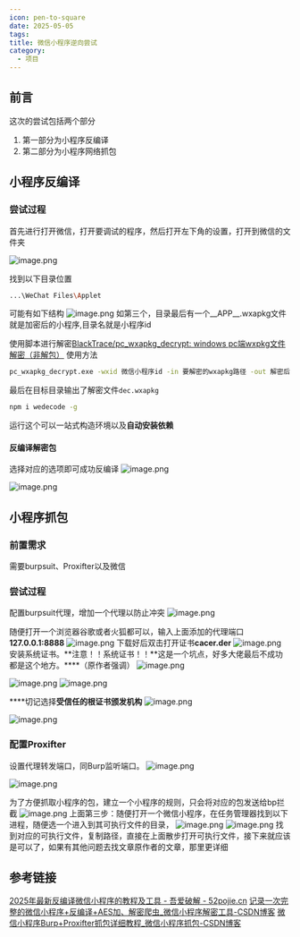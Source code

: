 ```yaml
---
icon: pen-to-square
date: 2025-05-05
tags: 
title: 微信小程序逆向尝试
category:
  - 项目
---
```

## 前言
这次的尝试包括两个部分
1. 第一部分为小程序反编译
2. 第二部分为小程序网络抓包

## 小程序反编译

### 尝试过程
首先进行打开微信，打开要调试的程序，然后打开左下角的设置，打开到微信的文件夹

![image.png](https://cdn.jsdelivr.net/gh/fakeppa/blog-img/20250505145610.png)

找到以下目录位置
```bash
...\WeChat Files\Applet
```
可能有如下结构
![image.png](https://cdn.jsdelivr.net/gh/fakeppa/blog-img/20250505150110.png)
如第三个，目录最后有一个__APP__.wxapkg文件就是加密后的小程序,目录名就是小程序id

使用脚本进行解密[BlackTrace/pc_wxapkg_decrypt: windows pc端wxpkg文件解密（非解包）](https://github.com/BlackTrace/pc_wxapkg_decrypt)
使用方法
```bash
pc_wxapkg_decrypt.exe -wxid 微信小程序id -in 要解密的wxapkg路径 -out 解密后的路径
```

最后在目标目录输出了解密文件`dec.wxapkg`

```bash
npm i wedecode -g
```
运行这个可以一站式构造环境以及**自动安装依赖​**​

#### 反编译解密包
选择对应的选项即可成功反编译
![image.png](https://cdn.jsdelivr.net/gh/fakeppa/blog-img/20250505151252.png)


![image.png](https://cdn.jsdelivr.net/gh/fakeppa/blog-img/20250505151322.png)


## 小程序抓包
### 前置需求
需要burpsuit、Proxifter以及微信

### 尝试过程
配置burpsuit代理，增加一个代理以防止冲突
![image.png](https://cdn.jsdelivr.net/gh/fakeppa/blog-img/20250505152005.png)

随便打开一个浏览器谷歌或者火狐都可以，输入上面添加的代理端口  
**127.0.0.1:8888**
![image.png](https://cdn.jsdelivr.net/gh/fakeppa/blog-img/20250505152112.png)
下载好后双击打开证书**cacer.der**
![image.png](https://cdn.jsdelivr.net/gh/fakeppa/blog-img/20250505152135.png)
安装系统证书。**注意！！系统证书！！**这是一个坑点，好多大佬最后不成功都是这个地方。****（原作者强调）
![image.png](https://cdn.jsdelivr.net/gh/fakeppa/blog-img/20250505152201.png)

![image.png](https://cdn.jsdelivr.net/gh/fakeppa/blog-img/20250505152212.png)
![image.png](https://cdn.jsdelivr.net/gh/fakeppa/blog-img/20250505152222.png)

****切记选择**受信任的根证书颁发机构**
![image.png](https://cdn.jsdelivr.net/gh/fakeppa/blog-img/20250505152240.png)

![image.png](https://cdn.jsdelivr.net/gh/fakeppa/blog-img/20250505152256.png)

### 配置Proxifter
设置代理转发端口，同Burp监听端口。
![image.png](https://cdn.jsdelivr.net/gh/fakeppa/blog-img/20250505152411.png)

![image.png](https://cdn.jsdelivr.net/gh/fakeppa/blog-img/20250505152422.png)

为了方便抓取小程序的包，建立一个小程序的规则，只会将对应的包发送给bp拦截
![image.png](https://cdn.jsdelivr.net/gh/fakeppa/blog-img/20250505152502.png)
上面第三步：随便打开一个微信小程序，在任务管理器找到以下进程，随便选一个进入到其可执行文件的目录，
![image.png](https://cdn.jsdelivr.net/gh/fakeppa/blog-img/20250505152606.png)
![image.png](https://cdn.jsdelivr.net/gh/fakeppa/blog-img/20250505152907.png)
找到对应的可执行文件，复制路径，直接在上面散步打开可执行文件，接下来就应该是可以了，如果有其他问题去找文章原作者的文章，那里更详细

## 参考链接
[2025年最新反编译微信小程序的教程及工具 - 吾爱破解 - 52pojie.cn](https://www.52pojie.cn/forum.php?mod=viewthread&tid=2023369&highlight=%CE%A2%D0%C5%D0%A1%B3%CC%D0%F2)
[记录一次完整的微信小程序+反编译+AES加、解密爬虫_微信小程序解密工具-CSDN博客](https://blog.csdn.net/huagangwang/article/details/135013405#:~:text=%E6%9C%AC%E6%96%87%E8%AF%A6%E7%BB%86%E4%BB%8B%E7%BB%8D%E4%BA%86%E5%A6%82%E4%BD%95%E4%BD%BF%E7%94%A8%E5%BE%AE%E4%BF%A1%E5%B0%8F%E7%A8%8B%E5%BA%8F%E7%9A%84%E5%8F%8D%E7%BC%96%E8%AF%91%E5%B7%A5%E5%85%B7%EF%BC%8C%E5%8C%85%E6%8B%AC%E8%A7%A3%E5%AF%86%E5%8A%A0%E5%AF%86%E8%BF%87%E7%9A%84%60__APP__.wxapkg%60%E6%96%87%E4%BB%B6%EF%BC%8C%E4%BB%A5%E5%8F%8A%E5%A6%82%E4%BD%95%E9%80%9A%E8%BF%87AES%E3%80%81MD5%E7%AD%89%E6%96%B9%E6%B3%95%E8%BF%9B%E8%A1%8C%E5%8A%A0%E5%AF%86%E5%92%8C%E8%A7%A3%E5%AF%86%E6%93%8D%E4%BD%9C%E3%80%82%20%E6%B6%89%E5%8F%8A%E7%9A%84%E6%AD%A5%E9%AA%A4%E5%8C%85%E6%8B%AC%E7%99%BB%E5%BD%95%E5%BE%AE%E4%BF%A1%E8%8E%B7%E5%8F%96%E5%B0%8F%E7%A8%8B%E5%BA%8F%E7%BC%93%E5%AD%98%E3%80%81%E4%BD%BF%E7%94%A8%E7%89%B9%E5%AE%9A%E5%B7%A5%E5%85%B7%E8%BF%9B%E8%A1%8C%E8%A7%A3%E5%AF%86%E5%92%8C%E5%8F%8D%E7%BC%96%E8%AF%91%EF%BC%8C%E6%9C%80%E5%90%8E%E6%8F%90%E5%88%B0%E9%80%86%E5%90%91%E5%88%86%E6%9E%90%E5%92%8C%E6%95%B0%E6%8D%AE%E5%8A%A0%E5%AF%86%E6%8A%80%E5%B7%A7%E3%80%82%20%E6%91%98%E8%A6%81%E7%94%9F%E6%88%90%E4%BA%8E%20C%E7%9F%A5%E9%81%93,%EF%BC%8C%E7%94%B1%20DeepSeek-R1%20%E6%BB%A1%E8%A1%80%E7%89%88%E6%94%AF%E6%8C%81%EF%BC%8C%20%E5%89%8D%E5%BE%80%E4%BD%93%E9%AA%8C%20%3E)
[微信小程序Burp+Proxifter抓包详细教程_微信小程序抓包-CSDN博客](https://blog.csdn.net/CKT_GOD/article/details/134076065)